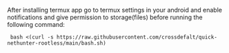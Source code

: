 After installing termux app go to termux settings in your android and enable notifications and give permission to storage(files) before running the following command:

``` bash <(curl -s https://raw.githubusercontent.com/crossdefalt/quick-nethunter-rootless/main/bash.sh)```
